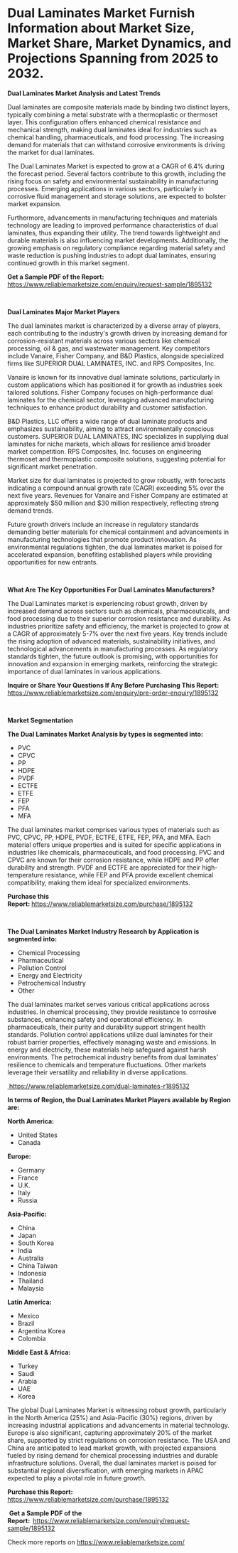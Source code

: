 <p><h1>Dual Laminates Market Furnish Information about Market Size, Market Share, Market Dynamics, and Projections Spanning from 2025 to 2032.</h1></p><p><strong>Dual Laminates Market Analysis and Latest Trends</strong></p>
<p><p>Dual laminates are composite materials made by binding two distinct layers, typically combining a metal substrate with a thermoplastic or thermoset layer. This configuration offers enhanced chemical resistance and mechanical strength, making dual laminates ideal for industries such as chemical handling, pharmaceuticals, and food processing. The increasing demand for materials that can withstand corrosive environments is driving the market for dual laminates.</p><p>The Dual Laminates Market is expected to grow at a CAGR of 6.4% during the forecast period. Several factors contribute to this growth, including the rising focus on safety and environmental sustainability in manufacturing processes. Emerging applications in various sectors, particularly in corrosive fluid management and storage solutions, are expected to bolster market expansion. </p><p>Furthermore, advancements in manufacturing techniques and materials technology are leading to improved performance characteristics of dual laminates, thus expanding their utility. The trend towards lightweight and durable materials is also influencing market developments. Additionally, the growing emphasis on regulatory compliance regarding material safety and waste reduction is pushing industries to adopt dual laminates, ensuring continued growth in this market segment.</p></p>
<p><strong>Get a Sample PDF of the Report:&nbsp;</strong> <a href="https://www.reliablemarketsize.com/enquiry/request-sample/1895132?utm_campaign=3072&utm_medium=2&utm_source=Github&utm_content=ia&utm_term=28032025&utm_id=dual-laminates">https://www.reliablemarketsize.com/enquiry/request-sample/1895132</a></p>
<p>&nbsp;</p>
<p><strong>Dual Laminates Major Market Players</strong></p>
<p><p>The dual laminates market is characterized by a diverse array of players, each contributing to the industry's growth driven by increasing demand for corrosion-resistant materials across various sectors like chemical processing, oil & gas, and wastewater management. Key competitors include Vanaire, Fisher Company, and B&D Plastics, alongside specialized firms like SUPERIOR DUAL LAMINATES, INC. and RPS Composites, Inc.</p><p>Vanaire is known for its innovative dual laminate solutions, particularly in custom applications which has positioned it for growth as industries seek tailored solutions. Fisher Company focuses on high-performance dual laminates for the chemical sector, leveraging advanced manufacturing techniques to enhance product durability and customer satisfaction.</p><p>B&D Plastics, LLC offers a wide range of dual laminate products and emphasizes sustainability, aiming to attract environmentally conscious customers. SUPERIOR DUAL LAMINATES, INC specializes in supplying dual laminates for niche markets, which allows for resilience amid broader market competition. RPS Composites, Inc. focuses on engineering thermoset and thermoplastic composite solutions, suggesting potential for significant market penetration.</p><p>Market size for dual laminates is projected to grow robustly, with forecasts indicating a compound annual growth rate (CAGR) exceeding 5% over the next five years. Revenues for Vanaire and Fisher Company are estimated at approximately $50 million and $30 million respectively, reflecting strong demand trends. </p><p>Future growth drivers include an increase in regulatory standards demanding better materials for chemical containment and advancements in manufacturing technologies that promote product innovation. As environmental regulations tighten, the dual laminates market is poised for accelerated expansion, benefiting established players while providing opportunities for new entrants.</p></p>
<p>&nbsp;</p>
<p><strong>What Are The Key Opportunities For Dual Laminates Manufacturers?</strong></p>
<p><p>The Dual Laminates market is experiencing robust growth, driven by increased demand across sectors such as chemicals, pharmaceuticals, and food processing due to their superior corrosion resistance and durability. As industries prioritize safety and efficiency, the market is projected to grow at a CAGR of approximately 5-7% over the next five years. Key trends include the rising adoption of advanced materials, sustainability initiatives, and technological advancements in manufacturing processes. As regulatory standards tighten, the future outlook is promising, with opportunities for innovation and expansion in emerging markets, reinforcing the strategic importance of dual laminates in various applications.</p></p>
<p><strong>Inquire or Share Your Questions If Any Before Purchasing This Report:</strong> <a href="https://www.reliablemarketsize.com/enquiry/pre-order-enquiry/1895132?utm_campaign=3072&utm_medium=2&utm_source=Github&utm_content=ia&utm_term=28032025&utm_id=dual-laminates">https://www.reliablemarketsize.com/enquiry/pre-order-enquiry/1895132</a></p>
<p>&nbsp;</p>
<p><strong>Market Segmentation</strong></p>
<p><strong>The Dual Laminates Market Analysis by types is segmented into:</strong></p>
<p><ul><li>PVC</li><li>CPVC</li><li>PP</li><li>HDPE</li><li>PVDF</li><li>ECTFE</li><li>ETFE</li><li>FEP</li><li>PFA</li><li>MFA</li></ul></p>
<p><p>The dual laminates market comprises various types of materials such as PVC, CPVC, PP, HDPE, PVDF, ECTFE, ETFE, FEP, PFA, and MFA. Each material offers unique properties and is suited for specific applications in industries like chemicals, pharmaceuticals, and food processing. PVC and CPVC are known for their corrosion resistance, while HDPE and PP offer durability and strength. PVDF and ECTFE are appreciated for their high-temperature resistance, while FEP and PFA provide excellent chemical compatibility, making them ideal for specialized environments.</p></p>
<p><strong>Purchase this Report:&nbsp;</strong><a href="https://www.reliablemarketsize.com/purchase/1895132?utm_campaign=3072&utm_medium=2&utm_source=Github&utm_content=ia&utm_term=28032025&utm_id=dual-laminates">https://www.reliablemarketsize.com/purchase/1895132</a></p>
<p>&nbsp;</p>
<p><strong>The Dual Laminates Market Industry Research by Application is segmented into:</strong></p>
<p><ul><li>Chemical Processing</li><li>Pharmaceutical</li><li>Pollution Control</li><li>Energy and Electricity</li><li>Petrochemical Industry</li><li>Other</li></ul></p>
<p><p>The dual laminates market serves various critical applications across industries. In chemical processing, they provide resistance to corrosive substances, enhancing safety and operational efficiency. In pharmaceuticals, their purity and durability support stringent health standards. Pollution control applications utilize dual laminates for their robust barrier properties, effectively managing waste and emissions. In energy and electricity, these materials help safeguard against harsh environments. The petrochemical industry benefits from dual laminates’ resilience to chemicals and temperature fluctuations. Other markets leverage their versatility and reliability in diverse applications.</p></p>
<p><a href="https://www.reliablemarketsize.com/dual-laminates-r1895132?utm_campaign=3072&utm_medium=2&utm_source=Github&utm_content=ia&utm_term=28032025&utm_id=dual-laminates">&nbsp;https://www.reliablemarketsize.com/dual-laminates-r1895132</a></p>
<p><strong>In terms of Region, the Dual Laminates Market Players available by Region are:</strong></p>
<p>
    <p> <strong> North America: </strong>
        <ul>
            <li>United States</li>
            <li>Canada</li>
        </ul>
        </p> 
    <p> <strong> Europe: </strong>
        <ul>
            <li>Germany</li>
            <li>France</li>
            <li>U.K.</li>
            <li>Italy</li>
            <li>Russia</li>
        </ul>
        </p> 
    <p> <strong> Asia-Pacific: </strong>
        <ul>
            <li>China</li>
            <li>Japan</li>
            <li>South Korea</li>
            <li>India</li>
            <li>Australia</li>
            <li>China Taiwan</li>
            <li>Indonesia</li>
            <li>Thailand</li>
            <li>Malaysia</li>
        </ul>
        </p> 
    <p> <strong> Latin America: </strong>
        <ul>
            <li>Mexico</li>
            <li>Brazil</li>
            <li>Argentina Korea</li>
            <li>Colombia</li>
        </ul>
        </p> 
    <p> <strong> Middle East & Africa: </strong>
        <ul>
            <li>Turkey</li>
            <li>Saudi</li>
            <li>Arabia</li>
            <li>UAE</li>
            <li>Korea</li>
        </ul>
    </p>
    </p>
<p><p>The global Dual Laminates Market is witnessing robust growth, particularly in the North America (25%) and Asia-Pacific (30%) regions, driven by increasing industrial applications and advancements in material technology. Europe is also significant, capturing approximately 20% of the market share, supported by strict regulations on corrosion resistance. The USA and China are anticipated to lead market growth, with projected expansions fueled by rising demand for chemical processing industries and durable infrastructure solutions. Overall, the dual laminates market is poised for substantial regional diversification, with emerging markets in APAC expected to play a pivotal role in future growth.</p></p>
<p><strong>Purchase this Report: </strong><a href="https://www.reliablemarketsize.com/purchase/1895132?utm_campaign=3072&utm_medium=2&utm_source=Github&utm_content=ia&utm_term=28032025&utm_id=dual-laminates">https://www.reliablemarketsize.com/purchase/1895132</a></p>
<p>&nbsp;<strong>Get a Sample PDF of the Report:&nbsp;&nbsp;</strong><a href="https://www.reliablemarketsize.com/enquiry/request-sample/1895132?utm_campaign=3072&utm_medium=2&utm_source=Github&utm_content=ia&utm_term=28032025&utm_id=dual-laminates">https://www.reliablemarketsize.com/enquiry/request-sample/1895132</a></p>
<p><strong></strong></p>
<p>Check more reports on <a href="https://www.reliablemarketsize.com/?utm_campaign=3072&utm_medium=2&utm_source=Github&utm_content=ia&utm_term=28032025&utm_id=dual-laminates">https://www.reliablemarketsize.com/</a></p>